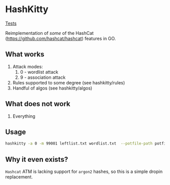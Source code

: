 # HashKitty

[Tests](https://github.com/vegasq/hashkitty/actions/workflows/go.yml/badge.svg?branch=master)

Reimplementation of _some_ of the HashCat (https://github.com/hashcat/hashcat) features in GO.

## What works

1. Attack modes:
   1. 0 - wordlist attack
   2. 9 - association attack
2. Rules supported to some degree (see hashkitty/rules)
3. Handful of algos (see hashkitty/algos)


## What does not work

1. Everything


## Usage

```bash
hashkitty -a 0 -m 99001 leftlist.txt wordlist.txt  --potfile-path potfile.txt --rules-file rules.txt
```

## Why it even exists?

`Hashcat` ATM is lacking support for `argon2` hashes, so this is a simple dropin replacement.
